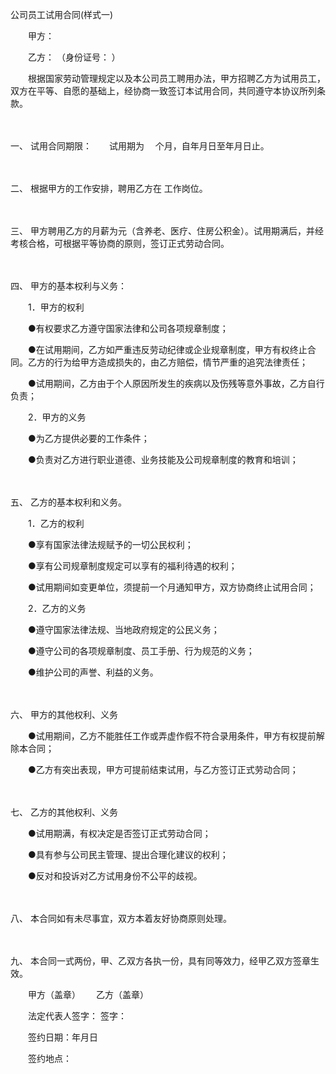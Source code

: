 



公司员工试用合同(样式一)



 

　　甲方：

　　乙方： （身份证号： ）　　

　　根据国家劳动管理规定以及本公司员工聘用办法，甲方招聘乙方为试用员工，双方在平等、自愿的基础上，经协商一致签订本试用合同，共同遵守本协议所列条款。

　　

一、
试用合同期限：　　试用期为　 个月，自年月日至年月日止。

　　

二、
根据甲方的工作安排，聘用乙方在 工作岗位。

　　

三、
甲方聘用乙方的月薪为元（含养老、医疗、住房公积金）。试用期满后，并经考核合格，可根据平等协商的原则，签订正式劳动合同。

　　

四、
甲方的基本权利与义务：　　

　　1．甲方的权利　　

　　●有权要求乙方遵守国家法律和公司各项规章制度；　　

　　●在试用期间，乙方如严重违反劳动纪律或企业规章制度，甲方有权终止合同。乙方的行为给甲方造成损失的，由乙方赔偿，情节严重的追究法律责任；　　

　　●试用期间，乙方由于个人原因所发生的疾病以及伤残等意外事故，乙方自行负责；　　

　　2．甲方的义务　　

　　●为乙方提供必要的工作条件；　　

　　●负责对乙方进行职业道德、业务技能及公司规章制度的教育和培训；

　　

五、
乙方的基本权利和义务。　　

　　1．乙方的权利　　

　　●享有国家法律法规赋予的一切公民权利；　　

　　●享有公司规章制度规定可以享有的福利待遇的权利；　　

　　●试用期间如变更单位，须提前一个月通知甲方，双方协商终止试用合同；　　

　　2．乙方的义务　　

　　●遵守国家法律法规、当地政府规定的公民义务；　　

　　●遵守公司的各项规章制度、员工手册、行为规范的义务；　　

　　●维护公司的声誉、利益的义务。

　　

六、
甲方的其他权利、义务　　

　　●试用期间，乙方不能胜任工作或弄虚作假不符合录用条件，甲方有权提前解除本合同；　　

　　●乙方有突出表现，甲方可提前结束试用，与乙方签订正式劳动合同；

　　

七、
乙方的其他权利、义务　　

　　●试用期满，有权决定是否签订正式劳动合同；　　

　　●具有参与公司民主管理、提出合理化建议的权利；　　

　　●反对和投诉对乙方试用身份不公平的歧视。

　　

八、
本合同如有未尽事宜，双方本着友好协商原则处理。

　　

九、
本合同一式两份，甲、乙双方各执一份，具有同等效力，经甲乙双方签章生效。　　

　　甲方（盖章）　　 乙方（盖章）

　　法定代表人签字： 签字：

　　签约日期：年月日

　　签约地点：
